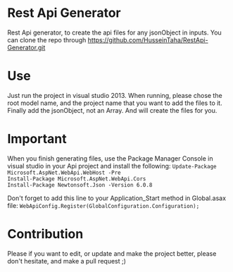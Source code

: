 # Rest Api Generator
Rest Api generator, to create the api files for any jsonObject in inputs.
You can clone the repo through https://github.com/HusseinTaha/RestApi-Generator.git

# Use
Just run the project in visual studio 2013.
When running, please chose the root model name, and the project name that you want to add the files to it.
Finally add the jsonObject, not an Array.
And will create the files for you.

# Important
When you finish generating files, use the Package Manager Console in visual studio in your Api project and install the following:
  ```Update-Package Microsoft.AspNet.WebApi.WebHost -Pre```<br />
  ```Install-Package Microsoft.AspNet.WebApi.Cors```<br />
  ```Install-Package Newtonsoft.Json -Version 6.0.8```<br />
  
Don't forget to add this line to your Application_Start method in Global.asax file: ```WebApiConfig.Register(GlobalConfiguration.Configuration);```
  
# Contribution
Please if you want to edit, or update and make the project better, please don't hesitate, and make a pull request ;)
